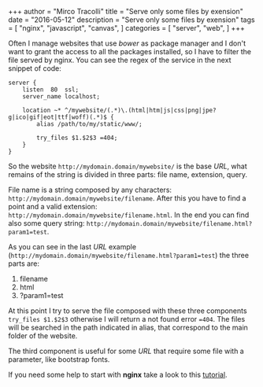 +++
author = "Mirco Tracolli"
title = "Serve only some files by exension"
date = "2016-05-12"
description = "Serve only some files by exension"
tags = [
    "nginx",
    "javascript",
    "canvas",
]
categories = [
    "server",
    "web",
]
+++

Often I manage websites that use *bower* as package manager and I don't want to grant the access to all the packages installed, so I have to filter the file served by nginx. You can see the regex of the service in the next snippet of code:

```nginx
server {
    listen  80  ssl;
    server_name localhost;

    location ~* ^/mywebsite/(.*)\.(html|htm|js|css|png|jpe?g|ico|gif|eot|ttf|woff)(.*)$ {
        alias /path/to/my/static/www/;
        
        try_files $1.$2$3 =404;
    }
}
```

So the website `http://mydomain.domain/mywebsite/` is the base *URL*, what remains of the string is divided in three parts: file name, extension, query.

File name is a string composed by any characters: `http://mydomain.domain/mywebsite/filename`. After this you have to find a point and a valid extension: `http://mydomain.domain/mywebsite/filename.html`. In the end you can find also some query string: `http://mydomain.domain/mywebsite/filename.html?param1=test`.

As you can see in the last *URL* example (`http://mydomain.domain/mywebsite/filename.html?param1=test`) the three parts are:

 1. filename
 2. html
 3. ?param1=test

At this point I try to serve the file composed with these three components `try_files $1.$2$3` otherwise I will return a not found error `=404`. The files will be searched in the path indicated in alias, that correspond to the main folder of the website.

The third component is useful for some *URL* that require some file with a parameter, like bootstrap fonts.

If you need some help to start with **nginx** take a look to this [tutorial](https://www.digitalocean.com/community/tutorials/understanding-nginx-server-and-location-block-selection-algorithms).